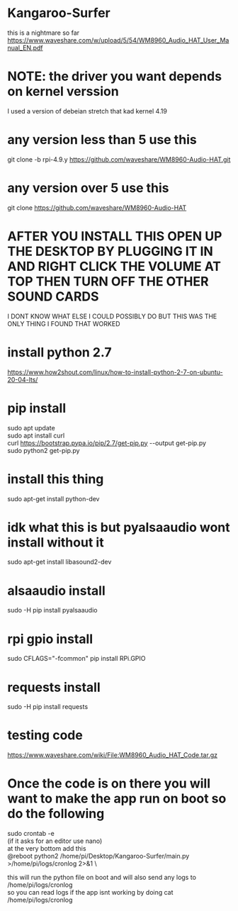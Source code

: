 # Kangaroo-Surfer
this is a nightmare so far
https://www.waveshare.com/w/upload/5/54/WM8960_Audio_HAT_User_Manual_EN.pdf
# NOTE: the driver you want depends on kernel verssion
I used a version of debeian stretch that kad kernel 4.19

# any version less than 5 use this
git clone -b rpi-4.9.y https://github.com/waveshare/WM8960-Audio-HAT.git
# any version over 5 use this
git clone https://github.com/waveshare/WM8960-Audio-HAT

# AFTER YOU INSTALL THIS OPEN UP THE DESKTOP BY PLUGGING IT IN AND RIGHT CLICK THE VOLUME AT TOP THEN TURN OFF THE OTHER SOUND CARDS
I DONT KNOW WHAT ELSE I COULD POSSIBLY DO BUT THIS WAS THE ONLY THING I FOUND THAT WORKED

# install python 2.7
https://www.how2shout.com/linux/how-to-install-python-2-7-on-ubuntu-20-04-lts/

# pip install
sudo apt update \
sudo apt install curl \
curl https://bootstrap.pypa.io/pip/2.7/get-pip.py --output get-pip.py\
sudo python2 get-pip.py 

# install this thing
sudo apt-get install python-dev

# idk what this is but pyalsaaudio wont install without it
sudo apt-get install libasound2-dev

# alsaaudio install
sudo -H pip install pyalsaaudio

# rpi gpio install
sudo CFLAGS="-fcommon" pip install RPi.GPIO

# requests install
sudo -H pip install requests

# testing code 
https://www.waveshare.com/wiki/File:WM8960_Audio_HAT_Code.tar.gz

# Once the code is on there you will want to make the app run on boot so do the following
sudo crontab -e \
(if it asks for an editor use nano) \
at the very bottom add this \
@reboot python2 /home/pi/Desktop/Kangaroo-Surfer/main.py >/home/pi/logs/cronlog 2>&1 \

this will run the python file on boot and will also send any logs to /home/pi/logs/cronlog \
so you can read logs if the app isnt working by doing cat /home/pi/logs/cronlog
